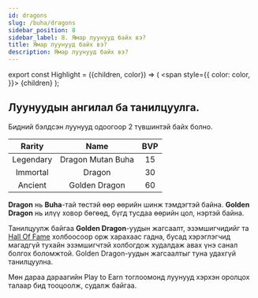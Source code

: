 ```yaml
---
id: dragons
slug: /buha/dragons
sidebar_position: 8
sidebar_label: 8. Ямар луунууд байх вэ?
title: Ямар луунууд байх вэ?
description: Ямар луунууд байх вэ?
---
```

export const Highlight = ({children, color}) => (
  <span
    style={{
      color: color,
    }}>
    {children}
  </span>
);

## Луунуудын ангилал ба танилцуулга.

Бидний бэлдсэн луунууд одоогоор 2 түвшинтэй байх болно.

| Rarity | Name | BVP |
|:-:|:-:|:-:|
| <Highlight color="#ff0000">Legendary</Highlight> | Dragon Mutan Buha | 15 |
| <Highlight color="#ffcc00">Immortal</Highlight> | Dragon | 30 |
| <Highlight color="#ffcc99">Ancient</Highlight> | Golden Dragon | 60 |

**Dragon** нь **Buha**-тай төстэй өөр өөрийн шинж тэмдэгтэй байна. **Golden Dragon** нь илүү ховор бөгөөд, бүгд тусдаа өөрийн цол, нэртэй байна.

Танилцуулж байгаа **Golden Dragon**-уудын жагсаалт, эзэмшигчидийг та [Hall Of Fame](https://www.buha.mn/halloffame) холбоосоор орж харахаас гадна, бусад хэрэглэгчид магадгүй тухайн эзэмшигчтэй холбогдож худалдаж авах үнэ санал болгох боломжтой.
Golden Dragon-уудын жагсаалтыг туна удахгүй танилцуулна.

Мөн дараа дараагийн Play to Earn тоглоомонд луунууд хэрхэн оролцох талаар бид тооцоолж, судалж байгаа.
